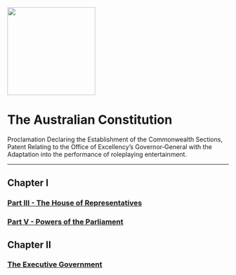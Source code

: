 
<img src="https://upload.wikimedia.org/wikipedia/commons/6/66/Coat_of_arms_of_the_Commonwealth_of_Australia.gif" width="200">



# The Australian Constitution
Proclamation Declaring the Establishment of the Commonwealth
Sections, Patent Relating to the Office of Excellency’s Governor‑General with the Adaptation into the performance of roleplaying entertainment.

___

## Chapter I
### [Part III - The House of Representatives](https://docs.google.com/document/d/1TwwKKiNdP8mlcj7qr_3HpRwnHvu1IrrmOjorTQ60F74/edit?usp=sharing)
### [Part V - Powers of the Parliament](https://docs.google.com/document/d/1bcGMqNnO0sUtL6X1ngVpOmKzyz6dsDxKlSAqE8NdQAw/edit?usp=sharing)

## Chapter II
### [The Executive Government](https://docs.google.com/document/d/1HY08IoaK69cQo_ofP1_j83xd0PGYWW3fAisuXIAwMwQ/edit?usp=sharing)


